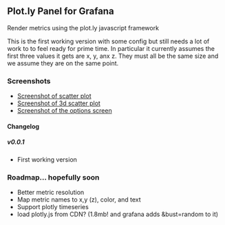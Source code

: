 ## Plot.ly Panel for Grafana

Render metrics using the plot.ly javascript framework

This is the first working version with some config but still needs a lot of work
to to feel ready for prime time.  In particular it currently assumes the first three 
values it gets are x, y, anx z.  They must all be the same size and we assume they
are on the same point.  



### Screenshots

- [Screenshot of scatter plot](https://raw.githubusercontent.com/NatelEnergy/grafana-plotly-panel/master/src/img/screenshot-scatter.png)
- [Screenshot of 3d scatter plot](https://raw.githubusercontent.com/NatelEnergy/grafana-plotly-panel/master/src/img/screenshot-scatter-3d.png)
- [Screenshot of the options screen](https://raw.githubusercontent.com/NatelEnergy/grafana-plotly-panel/master/src/img/screenshot-options.png)

#### Changelog

##### v0.0.1

- First working version



### Roadmap... hopefully soon
 - Better metric resolution
 - Map metric names to x,y (z), color, and text
 - Support plotly timeseries
 - load plotly.js from CDN?  (1.8mb! and grafana adds &bust=random to it)


